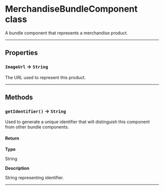 # MerchandiseBundleComponent class

A bundle component that represents a merchandise product.

---
## Properties

### `ImageUrl` → `String`

The URL used to represent this product.

---
## Methods
### `getIdentifier()` → `String`

Used to generate a unique identifier that will distinguish this component from other bundle components.

#### Return

**Type**

String

**Description**

String representing identifier.

---
